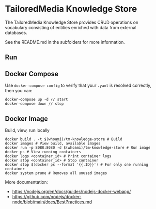 # TailoredMedia Knowledge Store

The TailoredMedia Knowledge Store provides CRUD operations on vocabulary consisting of entities enriched with data from external databases.

See the README.md in the subfolders for more information.

## Run

## Docker Compose
Use `docker-compose config` to verify that your `.yaml` is resolved correctly, then you can:

```shell
docker-compose up -d // start
docker-compose down // stop
```

## Docker Image

Build, view, run locally

```shell
docker build . -t $(whoami)/tm-knowledge-store # Build
docker images # View build, available images
docker run -p 8080:8080 -d $(whoami)/tm-knowledge-store # Run image
docker ps # View running containers
docker logs <container_id> # Print container logs
docker stop <container_id> # Stop container
docker stop $(docker ps --format '{{.ID}}') # For only one running container
docker system prune # Removes all unused images
```

More documentation:

* https://nodejs.org/en/docs/guides/nodejs-docker-webapp/
* https://github.com/nodejs/docker-node/blob/main/docs/BestPractices.md
